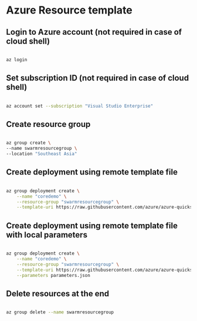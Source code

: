 # Azure Resource template

## Login to Azure account (not required in case of cloud shell)

```bash

az login

```

## Set subscription ID (not required in case of cloud shell)

```bash

az account set --subscription "Visual Studio Enterprise"

```

## Create resource group

```bash

az group create \
--name swarmresourcegroup \
--location "Southeast Asia"

```

## Create deployment using remote template file

```bash

az group deployment create \
    --name "coredemo" \
    --resource-group "swarmresourcegroup" \
    --template-uri https://raw.githubusercontent.com/azure/azure-quickstart-templates/master/101-acsengine-swarmmode/azuredeploy.json

```

## Create deployment using remote template file with local parameters

```bash

az group deployment create \
    --name "coredemo" \
    --resource-group "swarmresourcegroup" \
    --template-uri https://raw.githubusercontent.com/azure/azure-quickstart-templates/master/101-acsengine-swarmmode/azuredeploy.json \
    --parameters parameters.json

```

## Delete resources at the end

```bash

az group delete --name swarmresourcegroup

```